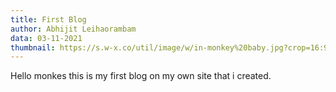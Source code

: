 ```yaml
---
title: First Blog
author: Abhijit Leihaorambam
data: 03-11-2021
thumbnail: https://s.w-x.co/util/image/w/in-monkey%20baby.jpg?crop=16:9&width=480&format=pjpg&auto=webp&quality=60
---
```


Hello monkes this is my first blog on my own site that i created.   